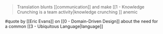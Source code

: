 > Translation blunts [[communication]] and make [[1 - Knowledge Crunching is a team activity|knowledge crunching ]] anemic

#quote by [[Eric Evans]] on [[0 - Domain-Driven Design]] about the need for a common [[3 - Ubiquitous Language|language]]